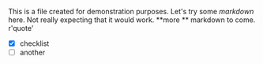 This is a file created for demonstration purposes.
Let's try some *markdown* here. Not really expecting that it would work.
**more ** markdown to come. r'quote'
- [x] checklist
- [ ] another
